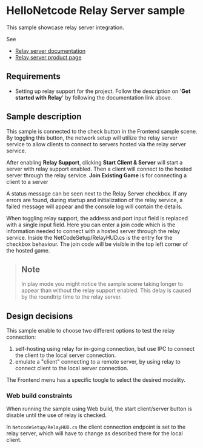 # HelloNetcode Relay Server sample

This sample showcase relay server integration.

See

* [Relay server documentation](https://docs.unity.com/relay/introduction.html)
* [Relay server product page](https://unity.com/products/relay)

## Requirements

* Setting up relay support for the project. Follow the description on '**Get started with Relay**' by following the documentation link above.

## Sample description

This sample is connected to the check button in the Frontend sample scene. By toggling this button, the network setup will utilize the relay server service to allow clients to connect to servers hosted via the relay server service.

After enabling **Relay Support**, clicking **Start Client & Server** will start a server with relay support enabled. Then a client will connect to the hosted server through the relay service.
**Join Existing Game** is for connecting a client to a server 

A status message can be seen next to the Relay Server checkbox. If any errors are found, during startup and initialization of the relay service, a failed message will appear and the console log will contain the details.

When toggling relay support, the address and port input field is replaced with a single input field. Here you can enter a join code which is the information needed to connect with a hosted server through the relay service.
Inside the NetCodeSetup/RelayHUD.cs is the entry for the checkbox behaviour. The join code will be visible in the top left corner of the hosted game.

> ## Note
> In play mode you might notice the sample scene taking longer to appear than without the relay support enabled. This delay is caused by the roundtrip time to the relay server.

## Design decisions
This sample enable to choose two different options to test the relay connection:
1. self-hosting using relay for in-going connection, but use IPC to connect the client to the local server connection.
2. emulate a "client" connecting to a remote server, by using relay to connect client to the local server connection. 

The Frontend menu has a specific toogle to select the desired modality.

### Web build constraints

When running the sample using Web build, the start client/server button is disable until the use of relay is checked. 

In `NetcodeSetup/RelayHUD.cs` the client connection endpoint is set to the relay server, which will have to change as described there for the local client. 
